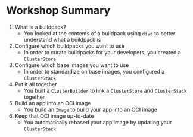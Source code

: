 # Workshop Summary

1. What is a buildpack?
    * You looked at the contents of a buildpack using `dive` to better understand what a buildpack is
1. Configure which buildpacks you want to use
    * In order to curate buildpacks for your developers, you created a `ClusterStore`
1. Configure which base images you want to use
    * In order to standardize on base images, you configured a `ClusterStack`
1. Put it all together
    * You built a `ClusterBuilder` to link a `ClusterStore` and `ClusterStack` together
1. Build an app into an OCI image
    * You build an `Image` to build your app into an OCI image
1. Keep that OCI image up-to-date
    * You automatically rebased your app image by updating your `ClusterStack`